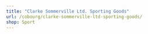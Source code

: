 ```yaml
---
title: "Clarke Sommerville Ltd. Sporting Goods"
url: /cobourg/clarke-sommerville-ltd-sporting-goods/
shop: Sport
---
```

